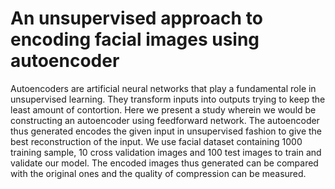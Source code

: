 # An unsupervised approach to encoding facial images using autoencoder

Autoencoders are artificial neural networks that play a fundamental role in unsupervised learning. They transform inputs into outputs trying to keep the least amount of contortion. Here we present a study wherein we would be constructing an autoencoder using feedforward network. The autoencoder thus generated encodes the given input in unsupervised fashion to give the best reconstruction of the input. We use facial dataset containing 1000 training sample, 10 cross validation images and 100 test images to train and validate our model. The encoded images thus generated can be compared with the original ones and the quality of compression can be measured. 
